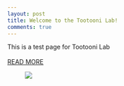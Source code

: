 ```yaml
---
layout: post
title: Welcome to the Tootooni Lab!
comments: true
---
```


This is a test page for Tootooni Lab
<br>
<br>
<a href="{{ site.baseurl }}/research">READ MORE</a>
<br>
<figure>
  <img src="https://raw.githubusercontent.com/TestRun23/TestRun23.github.io/master/images/hsc.jpg"/>
</figure>
<br>
